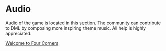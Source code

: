 # Audio

Audio of the game is located in this section. The community can contribute to DML by composing more inspiring theme music. All help is highly appreciated.

[Welcome to Four Corners](https://www.youtube.com/watch?v=jsM85iluoRg&feature=youtu.be)
